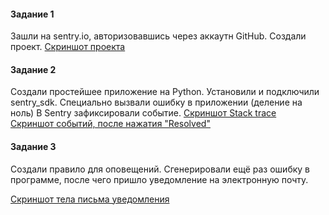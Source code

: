 #### Задание 1 
Зашли на sentry.io, авторизовавшись через аккаутн GitHub. 
Создали проект. 
[Скриншот проекта](https://github.com/Danil054/devops-netology/blob/main/pics/sntr1.png)  

#### Задание 2 
Создали простейшее приложение на Python. 
Установили и подключили sentry_sdk. 
Специально вызвали ошибку в приложении (деление на ноль) 
В Sentry зафиксировали событие. 
[Скриншот Stack trace](https://github.com/Danil054/devops-netology/blob/main/pics/sntr2-1.png)  
[Скриншот событий, после нажатия "Resolved"](https://github.com/Danil054/devops-netology/blob/main/pics/sntr2-2.png)  


#### Задание 3 
Создали правило для оповещений. 
Сгенерировали ещё раз ошибку в программе, после чего пришло уведомление на электронную почту. 

[Скриншот тела письма уведомления](https://github.com/Danil054/devops-netology/blob/main/pics/sntr3.png)  

